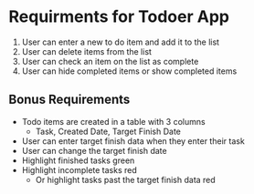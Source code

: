 # Requirments for Todoer App

1. User can enter a new to do item and add it to the list
1. User can delete items from the list
1. User can check an item on the list as complete
1. User can hide completed items or show completed items

## Bonus Requirements

- Todo items are created in a table with 3 columns
    - Task, Created Date, Target Finish Date
- User can enter target finish data when they enter their task
- User can change the target finish date
- Highlight finished tasks green
- Highlight incomplete tasks red
    - Or highlight tasks past the target finish data red